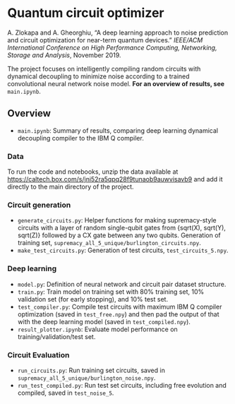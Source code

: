 # Quantum circuit optimizer


A. Zlokapa and A. Gheorghiu, “A deep learning approach to noise prediction and circuit optimization for near-term quantum devices.” *IEEE/ACM International Conference on High Performance Computing, Networking, Storage and Analysis*, November 2019.

The project focuses on intelligently compiling random circuits with dynamical decoupling to minimize noise according to a trained convolutional neural network noise model. **For an overview of results, see** `main.ipynb`.

## Overview

* `main.ipynb`: Summary of results, comparing deep learning dynamical decoupling compiler to the IBM Q compiler.

### Data

To run the code and notebooks, unzip the data available at https://caltech.box.com/s/jni52ra5qpq28f9tunaob9auwvisavb9 and add it directly to the main directory of the project.

### Circuit generation

* `generate_circuits.py`: Helper functions for making supremacy-style circuits with a layer of random single-qubit gates from {sqrt(X), sqrt(Y), sqrt(Z)} followed by a CX gate between any two qubits. Generation of training set, `supremacy_all_5_unique/burlington_circuits.npy`.
* `make_test_circuits.py`: Generation of test circuits, `test_circuits_5.npy`.

### Deep learning

* `model.py`: Definition of neural network and circuit pair dataset structure.
* `train.py`: Train model on training set with 80% training set, 10% validation set (for early stopping), and 10% test set.
* `test_compiler.py`: Compile test circuits with maximum IBM Q compiler optimization (saved in `test_free.npy`) and then pad the output of that with the deep learning model (saved in `test_compiled.npy`).
* `result_plotter.ipynb`: Evaluate model performance on training/validation/test set.

### Circuit Evaluation

* `run_circuits.py`: Run training set circuits, saved in `supremacy_all_5_unique/burlington_noise.npy`.
* `run_test_compiled.py`: Run test set circuits, including free evolution and compiled, saved in `test_noise_5`.